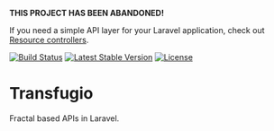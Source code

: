 **THIS PROJECT HAS BEEN ABANDONED!**

If you need a simple API layer for your Laravel application, check out [Resource controllers](https://laravel.com/docs/8.x/eloquent-resources).

[![Build Status](https://travis-ci.org/eFrane/Transfugio.svg?branch=master)](https://travis-ci.org/eFrane/Transfugio)
[![Latest Stable Version](https://poser.pugx.org/efrane/transfugio/v/stable)](https://packagist.org/packages/efrane/transfugio)
[![License](https://poser.pugx.org/efrane/transfugio/license)](https://packagist.org/packages/efrane/transfugio)

# Transfugio

Fractal based APIs in Laravel.
